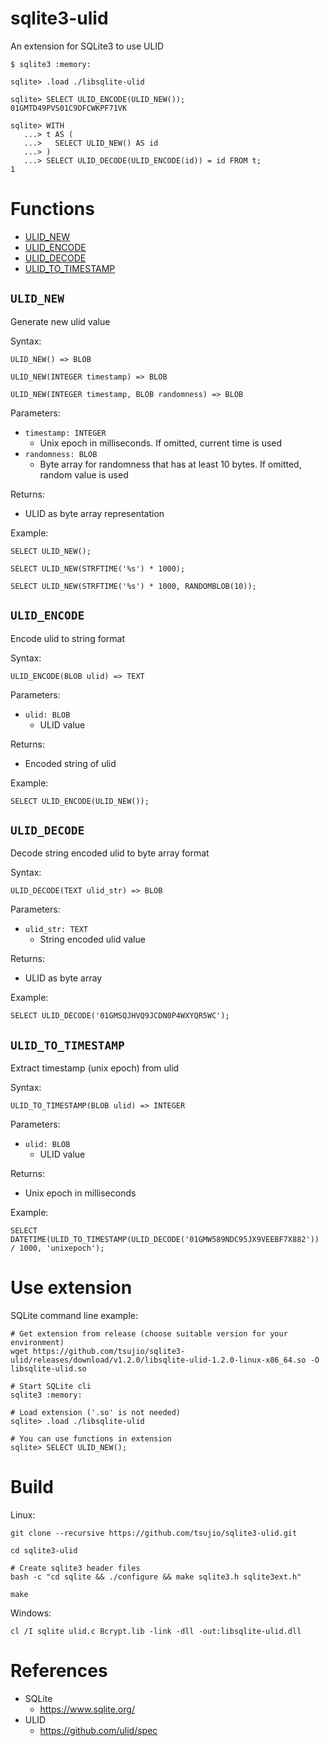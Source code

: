 # sqlite3-ulid

An extension for SQLite3 to use ULID

```
$ sqlite3 :memory:

sqlite> .load ./libsqlite-ulid

sqlite> SELECT ULID_ENCODE(ULID_NEW());
01GMTD49PVS01C9DFCWKPF71VK

sqlite> WITH
   ...> t AS (
   ...>   SELECT ULID_NEW() AS id
   ...> )
   ...> SELECT ULID_DECODE(ULID_ENCODE(id)) = id FROM t;
1
```

# Functions

- [ULID_NEW](#ulid_new)
- [ULID_ENCODE](#ulid_encode)
- [ULID_DECODE](#ulid_decode)
- [ULID_TO_TIMESTAMP](#ulid_to_timestamp)

## `ULID_NEW`

Generate new ulid value

Syntax:

```
ULID_NEW() => BLOB

ULID_NEW(INTEGER timestamp) => BLOB

ULID_NEW(INTEGER timestamp, BLOB randomness) => BLOB
```

Parameters:

- `timestamp: INTEGER`
    - Unix epoch in milliseconds. If omitted, current time is used
- `randomness: BLOB`
    - Byte array for randomness that has at least 10 bytes. If omitted, random value is used

Returns:

- ULID as byte array representation

Example:

```
SELECT ULID_NEW();

SELECT ULID_NEW(STRFTIME('%s') * 1000);

SELECT ULID_NEW(STRFTIME('%s') * 1000, RANDOMBLOB(10));
```

## `ULID_ENCODE`

Encode ulid to string format

Syntax:

```
ULID_ENCODE(BLOB ulid) => TEXT
```

Parameters:

- `ulid: BLOB`
    - ULID value

Returns:

- Encoded string of ulid

Example:

```
SELECT ULID_ENCODE(ULID_NEW());
```

## `ULID_DECODE`

Decode string encoded ulid to byte array format

Syntax:

```
ULID_DECODE(TEXT ulid_str) => BLOB
```

Parameters:

- `ulid_str: TEXT`
    - String encoded ulid value

Returns:

- ULID as byte array

Example:

```
SELECT ULID_DECODE('01GMSQJHVQ9JCDN0P4WXYQR5WC');
```

## `ULID_TO_TIMESTAMP`

Extract timestamp (unix epoch) from ulid

Syntax:

```
ULID_TO_TIMESTAMP(BLOB ulid) => INTEGER
```

Parameters:

- `ulid: BLOB`
    - ULID value

Returns:

- Unix epoch in milliseconds

Example:

```
SELECT DATETIME(ULID_TO_TIMESTAMP(ULID_DECODE('01GMW589NDC95JX9VEEBF7X882')) / 1000, 'unixepoch');
```

# Use extension

SQLite command line example:

```
# Get extension from release (choose suitable version for your environment)
wget https://github.com/tsujio/sqlite3-ulid/releases/download/v1.2.0/libsqlite-ulid-1.2.0-linux-x86_64.so -O libsqlite-ulid.so

# Start SQLite cli
sqlite3 :memory:

# Load extension ('.so' is not needed)
sqlite> .load ./libsqlite-ulid

# You can use functions in extension
sqlite> SELECT ULID_NEW();
```

# Build

Linux:

```
git clone --recursive https://github.com/tsujio/sqlite3-ulid.git

cd sqlite3-ulid

# Create sqlite3 header files
bash -c "cd sqlite && ./configure && make sqlite3.h sqlite3ext.h"

make
```

Windows:

```
cl /I sqlite ulid.c Bcrypt.lib -link -dll -out:libsqlite-ulid.dll
```

# References

- SQLite
    - https://www.sqlite.org/
- ULID
    - https://github.com/ulid/spec
